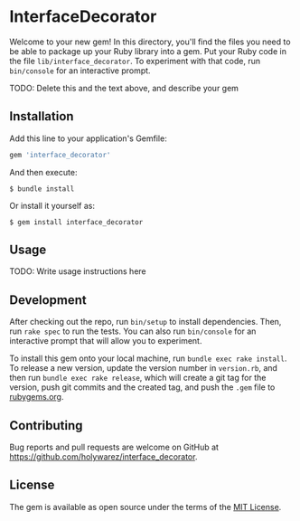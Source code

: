 # InterfaceDecorator

Welcome to your new gem! In this directory, you'll find the files you need to be able to package up your Ruby library into a gem. Put your Ruby code in the file `lib/interface_decorator`. To experiment with that code, run `bin/console` for an interactive prompt.

TODO: Delete this and the text above, and describe your gem

## Installation

Add this line to your application's Gemfile:

```ruby
gem 'interface_decorator'
```

And then execute:

    $ bundle install

Or install it yourself as:

    $ gem install interface_decorator

## Usage

TODO: Write usage instructions here

## Development

After checking out the repo, run `bin/setup` to install dependencies. Then, run `rake spec` to run the tests. You can also run `bin/console` for an interactive prompt that will allow you to experiment.

To install this gem onto your local machine, run `bundle exec rake install`. To release a new version, update the version number in `version.rb`, and then run `bundle exec rake release`, which will create a git tag for the version, push git commits and the created tag, and push the `.gem` file to [rubygems.org](https://rubygems.org).

## Contributing

Bug reports and pull requests are welcome on GitHub at https://github.com/holywarez/interface_decorator.

## License

The gem is available as open source under the terms of the [MIT License](https://opensource.org/licenses/MIT).
